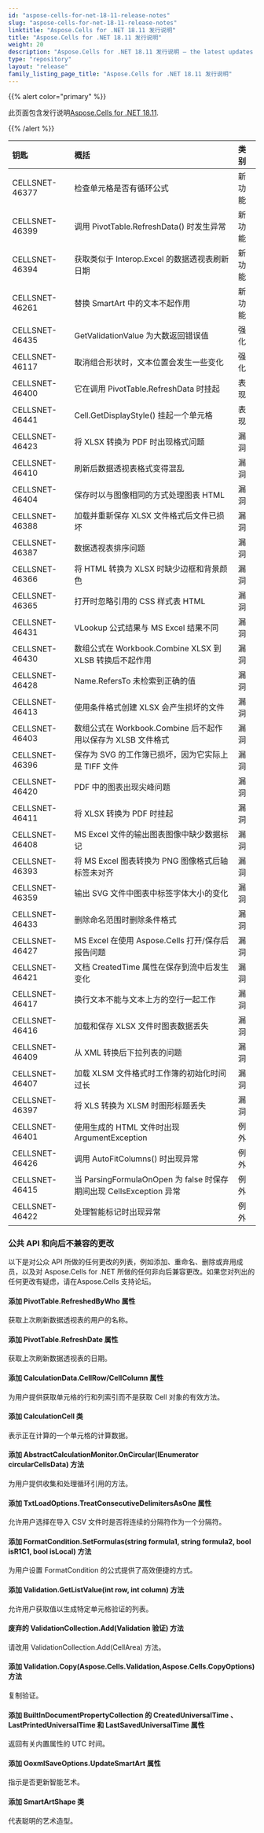 ```yaml
---
id: "aspose-cells-for-net-18-11-release-notes"
slug: "aspose-cells-for-net-18-11-release-notes"
linktitle: "Aspose.Cells for .NET 18.11 发行说明"
title: "Aspose.Cells for .NET 18.11 发行说明"
weight: 20
description: "Aspose.Cells for .NET 18.11 发行说明 – the latest updates and fixes."
type: "repository"
layout: "release"
family_listing_page_title: "Aspose.Cells for .NET 18.11 发行说明"
---
```

{{% alert color="primary" %}} 

此页面包含发行说明[Aspose.Cells for .NET 18.11](https://www.nuget.org/packages/Aspose.Cells/18.11.0).

{{% /alert %}} 

|**钥匙**|**概括**|**类别**|
|:- |:- |:- |
|CELLSNET-46377|检查单元格是否有循环公式|新功能|
|CELLSNET-46399|调用 PivotTable.RefreshData() 时发生异常|新功能|
|CELLSNET-46394|获取类似于 Interop.Excel 的数据透视表刷新日期|新功能|
|CELLSNET-46261|替换 SmartArt 中的文本不起作用|新功能|
|CELLSNET-46435|GetValidationValue 为大数返回错误值|强化|
|CELLSNET-46117|取消组合形状时，文本位置会发生一些变化|强化|
|CELLSNET-46400|它在调用 PivotTable.RefreshData 时挂起|表现|
|CELLSNET-46441|Cell.GetDisplayStyle() 挂起一个单元格|表现|
|CELLSNET-46423|将 XLSX 转换为 PDF 时出现格式问题|漏洞|
|CELLSNET-46410|刷新后数据透视表格式变得混乱|漏洞|
|CELLSNET-46404|保存时以与图像相同的方式处理图表 HTML|漏洞|
|CELLSNET-46388|加载并重新保存 XLSX 文件格式后文件已损坏|漏洞|
|CELLSNET-46387|数据透视表排序问题|漏洞|
|CELLSNET-46366|将 HTML 转换为 XLSX 时缺少边框和背景颜色|漏洞|
|CELLSNET-46365|打开时忽略引用的 CSS 样式表 HTML|漏洞|
|CELLSNET-46431|VLookup 公式结果与 MS Excel 结果不同|漏洞|
|CELLSNET-46430|数组公式在 Workbook.Combine XLSX 到 XLSB 转换后不起作用|漏洞|
|CELLSNET-46428|Name.RefersTo 未检索到正确的值|漏洞|
|CELLSNET-46413|使用条件格式创建 XLSX 会产生损坏的文件|漏洞|
|CELLSNET-46403|数组公式在 Workbook.Combine 后不起作用以保存为 XLSB 文件格式|漏洞|
|CELLSNET-46396|保存为 SVG 的工作簿已损坏，因为它实际上是 TIFF 文件|漏洞|
|CELLSNET-46420|PDF 中的图表出现尖峰问题|漏洞|
|CELLSNET-46411|将 XLSX 转换为 PDF 时挂起|漏洞|
|CELLSNET-46408|MS Excel 文件的输出图表图像中缺少数据标记|漏洞|
|CELLSNET-46393|将 MS Excel 图表转换为 PNG 图像格式后轴标签未对齐|漏洞|
|CELLSNET-46359|输出 SVG 文件中图表中标签字体大小的变化|漏洞|
|CELLSNET-46433|删除命名范围时删除条件格式|漏洞|
|CELLSNET-46427|MS Excel 在使用 Aspose.Cells 打开/保存后报告问题|漏洞|
|CELLSNET-46421|文档 CreatedTime 属性在保存到流中后发生变化|漏洞|
|CELLSNET-46417|换行文本不能与文本上方的空行一起工作|漏洞|
|CELLSNET-46416|加载和保存 XLSX 文件时图表数据丢失|漏洞|
|CELLSNET-46409|从 XML 转换后下拉列表的问题|漏洞|
|CELLSNET-46407|加载 XLSM 文件格式时工作簿的初始化时间过长|漏洞|
|CELLSNET-46397|将 XLS 转换为 XLSM 时图形标题丢失|漏洞|
|CELLSNET-46401|使用生成的 HTML 文件时出现 ArgumentException|例外|
|CELLSNET-46426|调用 AutoFitColumns() 时出现异常|例外|
|CELLSNET-46415|当 ParsingFormulaOnOpen 为 false 时保存期间出现 CellsException 异常|例外|
|CELLSNET-46422|处理智能标记时出现异常|例外|
### **公共 API 和向后不兼容的更改**
以下是对公众 API 所做的任何更改的列表，例如添加、重命名、删除或弃用成员，以及对 Aspose.Cells for .NET 所做的任何非向后兼容更改。如果您对列出的任何更改有疑虑，请在Aspose.Cells 支持论坛。
#### **添加 PivotTable.RefreshedByWho 属性**
获取上次刷新数据透视表的用户的名称。
#### **添加 PivotTable.RefreshDate 属性**
获取上次刷新数据透视表的日期。
#### **添加 CalculationData.CellRow/CellColumn 属性**
为用户提供获取单元格的行和列索引而不是获取 Cell 对象的有效方法。
#### **添加 CalculationCell 类**
表示正在计算的一个单元格的计算数据。
#### **添加 AbstractCalculationMonitor.OnCircular(IEnumerator circularCellsData) 方法**
为用户提供收集和处理循环引用的方法。
#### **添加 TxtLoadOptions.TreatConsecutiveDelimitersAsOne 属性**
允许用户选择在导入 CSV 文件时是否将连续的分隔符作为一个分隔符。
#### **添加 FormatCondition.SetFormulas(string formula1, string formula2, bool isR1C1, bool isLocal) 方法**
为用户设置 FormatCondition 的公式提供了高效便捷的方式。
#### **添加 Validation.GetListValue(int row, int column) 方法**
允许用户获取值以生成特定单元格验证的列表。
#### **废弃的 ValidationCollection.Add(Validation 验证) 方法**
请改用 ValidationCollection.Add(CellArea) 方法。
#### **添加 Validation.Copy(Aspose.Cells.Validation,Aspose.Cells.CopyOptions) 方法**
复制验证。
#### **添加 BuiltInDocumentPropertyCollection 的 CreatedUniversalTime 、LastPrintedUniversalTime 和 LastSavedUniversalTime 属性**
返回有关内置属性的 UTC 时间。
#### **添加 OoxmlSaveOptions.UpdateSmartArt 属性**
指示是否更新智能艺术。
#### **添加 SmartArtShape 类**
代表聪明的艺术造型。
